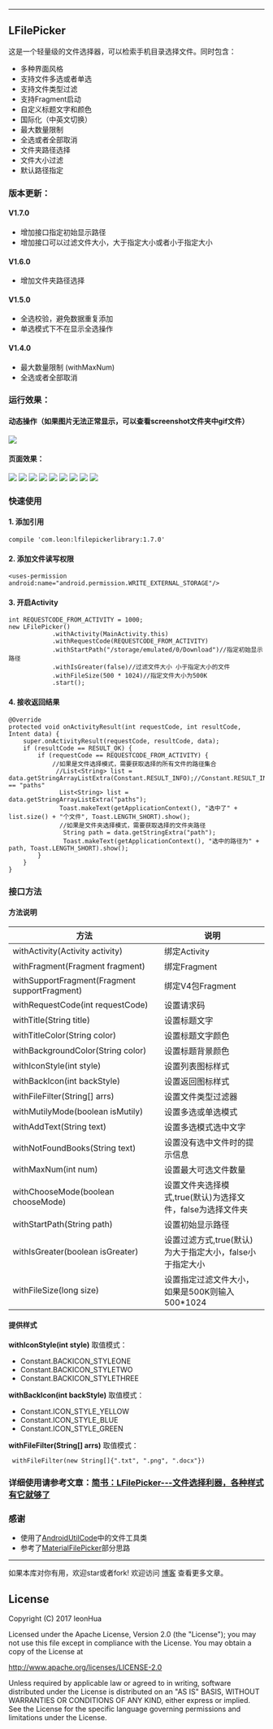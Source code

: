 ---

## LFilePicker

这是一个轻量级的文件选择器，可以检索手机目录选择文件。同时包含：

 - 多种界面风格
 - 支持文件多选或者单选
 - 支持文件类型过滤
 - 支持Fragment启动
 - 自定义标题文字和颜色
 - 国际化（中英文切换）
 - 最大数量限制
 - 全选或者全部取消
 - 文件夹路径选择
 - 文件大小过滤
 - 默认路径指定


### 版本更新：
 #### V1.7.0
  - 增加接口指定初始显示路径
  - 增加接口可以过滤文件大小，大于指定大小或者小于指定大小
 #### V1.6.0
  - 增加文件夹路径选择
 #### V1.5.0
  - 全选校验，避免数据重复添加
  - 单选模式下不在显示全选操作
 #### V1.4.0
  - 最大数量限制 (withMaxNum)
  - 全选或者全部取消
  
### 运行效果：
#### 动态操作（如果图片无法正常显示，可以查看screenshot文件夹中gif文件）
![](screenshot/操作.gif)
#### 页面效果：
![][5]
![][6]
![][7]
![][8]
![][9]
![][10]
![][11]
![][12]
![][13]

### 快速使用
#### 1. 添加引用

    compile 'com.leon:lfilepickerlibrary:1.7.0'

#### 2. 添加文件读写权限

    <uses-permission android:name="android.permission.WRITE_EXTERNAL_STORAGE"/>
    

#### 3. 开启Activity
    int REQUESTCODE_FROM_ACTIVITY = 1000;
    new LFilePicker()
                .withActivity(MainActivity.this)
                .withRequestCode(REQUESTCODE_FROM_ACTIVITY)
                .withStartPath("/storage/emulated/0/Download")//指定初始显示路径
                .withIsGreater(false)//过滤文件大小 小于指定大小的文件
                .withFileSize(500 * 1024)//指定文件大小为500K
                .start();
                
#### 4. 接收返回结果

    @Override
    protected void onActivityResult(int requestCode, int resultCode, Intent data) {
        super.onActivityResult(requestCode, resultCode, data);
        if (resultCode == RESULT_OK) {
            if (requestCode == REQUESTCODE_FROM_ACTIVITY) {
                //如果是文件选择模式，需要获取选择的所有文件的路径集合
                 //List<String> list = data.getStringArrayListExtra(Constant.RESULT_INFO);//Constant.RESULT_INFO == "paths"
                  List<String> list = data.getStringArrayListExtra("paths");
                  Toast.makeText(getApplicationContext(), "选中了" + list.size() + "个文件", Toast.LENGTH_SHORT).show();
                  //如果是文件夹选择模式，需要获取选择的文件夹路径
                   String path = data.getStringExtra("path");
                   Toast.makeText(getApplicationContext(), "选中的路径为" + path, Toast.LENGTH_SHORT).show();
            }
        }
    }
    
### 接口方法
#### 方法说明
| 方法        | 说明   |
| --------   | --------- |
| withActivity(Activity activity)   |绑定Activity|
| withFragment(Fragment fragment)   |绑定Fragment|
| withSupportFragment(Fragment supportFragment)|绑定V4包Fragment|
| withRequestCode(int requestCode)  |设置请求码|
| withTitle(String title)           |设置标题文字|
| withTitleColor(String color)      |设置标题文字颜色|
| withBackgroundColor(String color) |设置标题背景颜色|
| withIconStyle(int style)          |设置列表图标样式|
| withBackIcon(int backStyle)       |设置返回图标样式|
| withFileFilter(String[] arrs)     |设置文件类型过滤器|
| withMutilyMode(boolean isMutily)  |设置多选或单选模式|
| withAddText(String text)          |设置多选模式选中文字|
| withNotFoundBooks(String text)    |设置没有选中文件时的提示信息|
| withMaxNum(int num)          |设置最大可选文件数量|
| withChooseMode(boolean chooseMode)|设置文件夹选择模式,true(默认)为选择文件，false为选择文件夹|
| withStartPath(String path)        |设置初始显示路径|
| withIsGreater(boolean isGreater)  |设置过滤方式,true(默认)为大于指定大小，false小于指定大小|
| withFileSize(long size)           |设置指定过滤文件大小，如果是500K则输入500*1024|
#### 提供样式

 **withIconStyle(int style)** 取值模式：
 
 - Constant.BACKICON_STYLEONE
 - Constant.BACKICON_STYLETWO
 - Constant.BACKICON_STYLETHREE
 
 **withBackIcon(int backStyle)** 取值模式：
 - Constant.ICON_STYLE_YELLOW
 - Constant.ICON_STYLE_BLUE
 - Constant.ICON_STYLE_GREEN
 
  **withFileFilter(String[] arrs)** 取值模式：

     withFileFilter(new String[]{".txt", ".png", ".docx"})

### 详细使用请参考文章：[简书：LFilePicker---文件选择利器，各种样式有它就够了](http://www.jianshu.com/p/eeb211e190be)

### 感谢
 - 使用了[AndroidUtilCode][2]中的文件工具类
 - 参考了[MaterialFilePicker][3]部分思路


----------
如果本库对你有用，欢迎star或者fork! 欢迎访问 [博客][4] 查看更多文章。

## License

Copyright (C) 2017 leonHua

Licensed under the Apache License, Version 2.0 (the "License");
you may not use this file except in compliance with the License.
You may obtain a copy of the License at

http://www.apache.org/licenses/LICENSE-2.0

Unless required by applicable law or agreed to in writing, software
distributed under the License is distributed on an "AS IS" BASIS,
WITHOUT WARRANTIES OR CONDITIONS OF ANY KIND, either express or implied.
See the License for the specific language governing permissions and
limitations under the License.


  [5]: http://o9w936rbz.bkt.clouddn.com/github/img/LFilePicker/Screenshot_20170330-132717.png?imageView2/0/w/500/h/1200/q/100
  [6]: http://o9w936rbz.bkt.clouddn.com/github/img/LFilePicker/Screenshot_20170330-133458.png?imageView2/0/w/500/h/1200/q/100
  [7]: http://o9w936rbz.bkt.clouddn.com/github/img/LFilePicker/Screenshot_20170330-133811.png?imageView2/0/w/500/h/1200/q/100
  [8]: http://o9w936rbz.bkt.clouddn.com/github/img/LFilePicker/Screenshot_20170330-133831.png?imageView2/0/w/500/h/1200/q/100
  [9]: http://o9w936rbz.bkt.clouddn.com/github/img/LFilePicker/Screenshot_20170330-133836.png?imageView2/0/w/500/h/1200/q/100
  [10]: http://o9w936rbz.bkt.clouddn.com/github/img/LFilePicker/Screenshot_20170330-133844.png?imageView2/0/w/500/h/1200/q/100
  [11]: http://o9w936rbz.bkt.clouddn.com/github/img/LFilePicker/Screenshot_20170330-134316.png?imageView2/0/w/500/h/1200/q/100
  [12]: http://o9w936rbz.bkt.clouddn.com/github/img/LFilePicker/Screenshot_20170330-134327.png?imageView2/0/w/500/h/1200/q/100
  [13]: http://o9w936rbz.bkt.clouddn.com/github/img/LFilePicker/Screenshot_20170330-134333.png?imageView2/0/w/500/h/1200/q/100
  [14]: http://o9w936rbz.bkt.clouddn.com/github/img/LFilePicker/%E7%AE%80%E5%8D%95%E6%93%8D%E4%BD%9C01.gif?imageView2/0/w/700/h/1400/q/100
  [15]: http://o9w936rbz.bkt.clouddn.com/github/img/LFilePicker/%E7%AE%80%E5%8D%95%E6%93%8D%E4%BD%9C02.gif?imageView2/0/w/700/h/1400/q/100
  [16]: http://o9w936rbz.bkt.clouddn.com/github/img/LFilePicker/%E7%AE%80%E5%8D%95%E6%93%8D%E4%BD%9C03.gif?imageView2/0/w/700/h/1400/q/100
  [17]: http://o9w936rbz.bkt.clouddn.com/github/img/LFilePicker/%E7%AE%80%E5%8D%95%E6%93%8D%E4%BD%9C04.gif?imageView2/0/w/700/h/1400/q/100
  [2]: https://github.com/Blankj/AndroidUtilCode
  [3]: https://github.com/nbsp-team/MaterialFilePicker
  [4]: https://leonhua.github.io/
